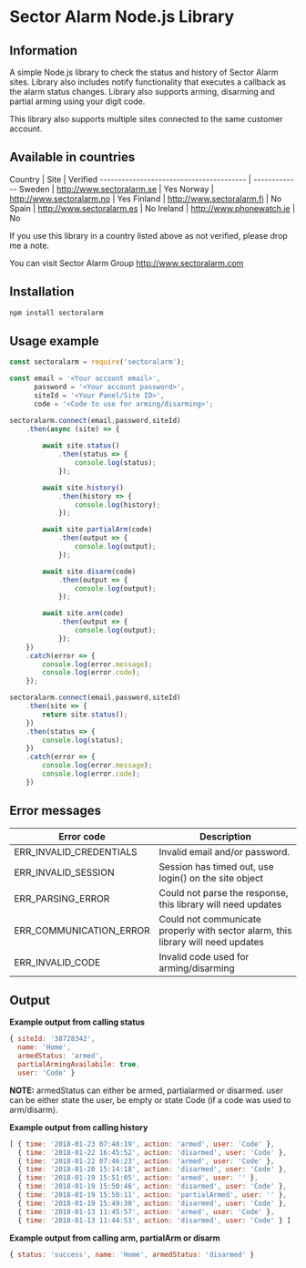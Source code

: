 # Sector Alarm Node.js Library

## Information
A simple Node.js library to check the status and history of Sector Alarm sites. Library also includes notify functionality that executes a callback as the alarm status changes. Library also supports arming, disarming and partial arming using your digit code.

This library also supports multiple sites connected to the same customer account.

## Available in countries

Country     | Site                       | Verified
---------------------------------------- | -------------
Sweden      | http://www.sectoralarm.se  | Yes
Norway      | http://www.sectoralarm.no  | Yes
Finland     | http://www.sectoralarm.fi  | No
Spain       | http://www.sectoralarm.es  | No
Ireland     | http://www.phonewatch.ie   | No

If you use this library in a country listed above as not verified, please drop me a note.

You can visit Sector Alarm Group http://www.sectoralarm.com 

## Installation
```bash
npm install sectoralarm
```

## Usage example

```js
const sectoralarm = require('sectoralarm');

const email = '<Your account email>',
      password = '<Your account password>',
      siteId = '<Your Panel/Site ID>',
      code = '<Code to use for arming/disarming>';

sectoralarm.connect(email,password,siteId)
    .then(async (site) => {
        
        await site.status()
            .then(status => {
                console.log(status);
            });

        await site.history()
            .then(history => {
                console.log(history);
            });

        await site.partialArm(code)
            .then(output => {
                console.log(output);
            });

        await site.disarm(code)
            .then(output => {
                console.log(output);
            });

        await site.arm(code)
            .then(output => {
                console.log(output);
            });
    })
    .catch(error => {
        console.log(error.message);
        console.log(error.code);
    });

sectoralarm.connect(email,password,siteId)
    .then(site => {
        return site.status();
    })
    .then(status => {
        console.log(status);
    })
    .catch(error => {
        console.log(error.message);
        console.log(error.code);
    })
```
## Error messages

Error code               | Description
------------------------ | -------------
ERR_INVALID_CREDENTIALS  | Invalid email and/or password.
ERR_INVALID_SESSION      | Session has timed out, use login() on the site object
ERR_PARSING_ERROR        | Could not parse the response, this library will need updates
ERR_COMMUNICATION_ERROR  | Could not communicate properly with sector alarm, this library will need updates
ERR_INVALID_CODE         | Invalid code used for arming/disarming 

## Output

**Example output from calling status**

```js
{ siteId: '38728342',
  name: 'Home',
  armedStatus: 'armed',
  partialArmingAvailabile: true,
  user: 'Code' }
```

**NOTE:** armedStatus can either be armed, partialarmed or disarmed. user can be either state the user, be empty or state Code (if a code was used to arm/disarm).

**Example output from calling history**

```js
[ { time: '2018-01-23 07:48:19', action: 'armed', user: 'Code' },
  { time: '2018-01-22 16:45:52', action: 'disarmed', user: 'Code' },
  { time: '2018-01-22 07:46:23', action: 'armed', user: 'Code' },
  { time: '2018-01-20 15:14:18', action: 'disarmed', user: 'Code' },
  { time: '2018-01-19 15:51:05', action: 'armed', user: '' },
  { time: '2018-01-19 15:50:46', action: 'disarmed', user: 'Code' },
  { time: '2018-01-19 15:50:11', action: 'partialArmed', user: '' },
  { time: '2018-01-19 15:49:30', action: 'disarmed', user: 'Code' },
  { time: '2018-01-13 11:45:57', action: 'armed', user: 'Code' },
  { time: '2018-01-13 11:44:53', action: 'disarmed', user: 'Code' } ]
```

**Example output from calling arm, partialArm or disarm**

```js
{ status: 'success', name: 'Home', armedStatus: 'disarmed' }
```
